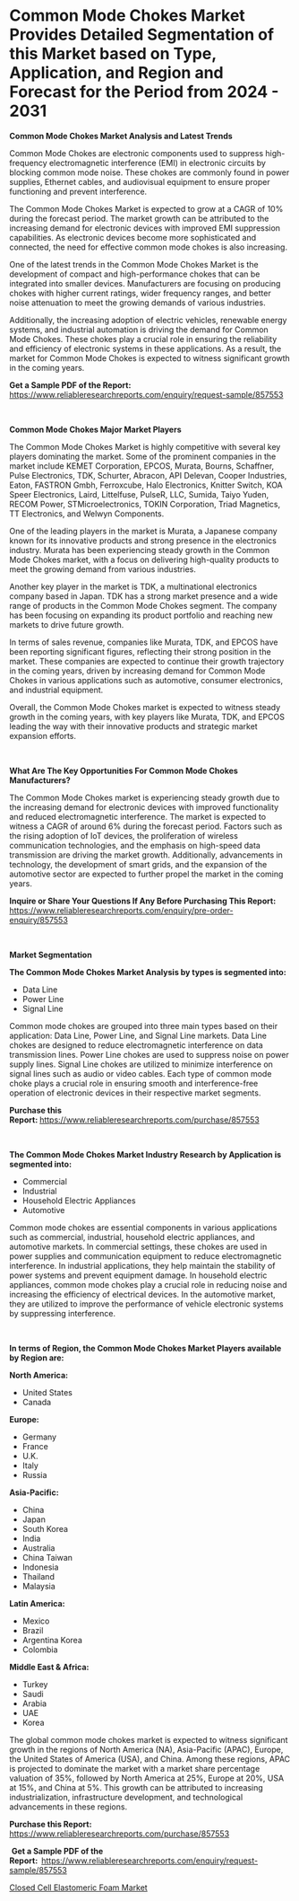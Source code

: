 <p><h1>Common Mode Chokes Market Provides Detailed Segmentation of this Market based on Type, Application, and Region and Forecast for the Period from 2024 - 2031</h1></p><p><strong>Common Mode Chokes Market Analysis and Latest Trends</strong></p>
<p><p>Common Mode Chokes are electronic components used to suppress high-frequency electromagnetic interference (EMI) in electronic circuits by blocking common mode noise. These chokes are commonly found in power supplies, Ethernet cables, and audiovisual equipment to ensure proper functioning and prevent interference.</p><p>The Common Mode Chokes Market is expected to grow at a CAGR of 10% during the forecast period. The market growth can be attributed to the increasing demand for electronic devices with improved EMI suppression capabilities. As electronic devices become more sophisticated and connected, the need for effective common mode chokes is also increasing.</p><p>One of the latest trends in the Common Mode Chokes Market is the development of compact and high-performance chokes that can be integrated into smaller devices. Manufacturers are focusing on producing chokes with higher current ratings, wider frequency ranges, and better noise attenuation to meet the growing demands of various industries.</p><p>Additionally, the increasing adoption of electric vehicles, renewable energy systems, and industrial automation is driving the demand for Common Mode Chokes. These chokes play a crucial role in ensuring the reliability and efficiency of electronic systems in these applications. As a result, the market for Common Mode Chokes is expected to witness significant growth in the coming years.</p></p>
<p><strong>Get a Sample PDF of the Report:&nbsp;</strong> <a href="https://www.reliableresearchreports.com/enquiry/request-sample/857553">https://www.reliableresearchreports.com/enquiry/request-sample/857553</a></p>
<p>&nbsp;</p>
<p><strong>Common Mode Chokes Major Market Players</strong></p>
<p><p>The Common Mode Chokes Market is highly competitive with several key players dominating the market. Some of the prominent companies in the market include KEMET Corporation, EPCOS, Murata, Bourns, Schaffner, Pulse Electronics, TDK, Schurter, Abracon, API Delevan, Cooper Industries, Eaton, FASTRON Gmbh, Ferroxcube, Halo Electronics, Knitter Switch, KOA Speer Electronics, Laird, Littelfuse, PulseR, LLC, Sumida, Taiyo Yuden, RECOM Power, STMicroelectronics, TOKIN Corporation, Triad Magnetics, TT Electronics, and Welwyn Components.</p><p>One of the leading players in the market is Murata, a Japanese company known for its innovative products and strong presence in the electronics industry. Murata has been experiencing steady growth in the Common Mode Chokes market, with a focus on delivering high-quality products to meet the growing demand from various industries.</p><p>Another key player in the market is TDK, a multinational electronics company based in Japan. TDK has a strong market presence and a wide range of products in the Common Mode Chokes segment. The company has been focusing on expanding its product portfolio and reaching new markets to drive future growth.</p><p>In terms of sales revenue, companies like Murata, TDK, and EPCOS have been reporting significant figures, reflecting their strong position in the market. These companies are expected to continue their growth trajectory in the coming years, driven by increasing demand for Common Mode Chokes in various applications such as automotive, consumer electronics, and industrial equipment.</p><p>Overall, the Common Mode Chokes market is expected to witness steady growth in the coming years, with key players like Murata, TDK, and EPCOS leading the way with their innovative products and strategic market expansion efforts.</p></p>
<p>&nbsp;</p>
<p><strong>What Are The Key Opportunities For Common Mode Chokes Manufacturers?</strong></p>
<p><p>The Common Mode Chokes market is experiencing steady growth due to the increasing demand for electronic devices with improved functionality and reduced electromagnetic interference. The market is expected to witness a CAGR of around 6% during the forecast period. Factors such as the rising adoption of IoT devices, the proliferation of wireless communication technologies, and the emphasis on high-speed data transmission are driving the market growth. Additionally, advancements in technology, the development of smart grids, and the expansion of the automotive sector are expected to further propel the market in the coming years.</p></p>
<p><strong>Inquire or Share Your Questions If Any Before Purchasing This Report:</strong> <a href="https://www.reliableresearchreports.com/enquiry/pre-order-enquiry/857553">https://www.reliableresearchreports.com/enquiry/pre-order-enquiry/857553</a></p>
<p>&nbsp;</p>
<p><strong>Market Segmentation</strong></p>
<p><strong>The Common Mode Chokes Market Analysis by types is segmented into:</strong></p>
<p><ul><li>Data Line</li><li>Power Line</li><li>Signal Line</li></ul></p>
<p><p>Common mode chokes are grouped into three main types based on their application: Data Line, Power Line, and Signal Line markets. Data Line chokes are designed to reduce electromagnetic interference on data transmission lines. Power Line chokes are used to suppress noise on power supply lines. Signal Line chokes are utilized to minimize interference on signal lines such as audio or video cables. Each type of common mode choke plays a crucial role in ensuring smooth and interference-free operation of electronic devices in their respective market segments.</p></p>
<p><strong>Purchase this Report:&nbsp;</strong><a href="https://www.reliableresearchreports.com/purchase/857553">https://www.reliableresearchreports.com/purchase/857553</a></p>
<p>&nbsp;</p>
<p><strong>The Common Mode Chokes Market Industry Research by Application is segmented into:</strong></p>
<p><ul><li>Commercial</li><li>Industrial</li><li>Household Electric Appliances</li><li>Automotive</li></ul></p>
<p><p>Common mode chokes are essential components in various applications such as commercial, industrial, household electric appliances, and automotive markets. In commercial settings, these chokes are used in power supplies and communication equipment to reduce electromagnetic interference. In industrial applications, they help maintain the stability of power systems and prevent equipment damage. In household electric appliances, common mode chokes play a crucial role in reducing noise and increasing the efficiency of electrical devices. In the automotive market, they are utilized to improve the performance of vehicle electronic systems by suppressing interference.</p></p>
<p>&nbsp;</p>
<p><strong>In terms of Region, the Common Mode Chokes Market Players available by Region are:</strong></p>
<p>
    <p> <strong> North America: </strong>
        <ul>
            <li>United States</li>
            <li>Canada</li>
        </ul>
        </p> 
    <p> <strong> Europe: </strong>
        <ul>
            <li>Germany</li>
            <li>France</li>
            <li>U.K.</li>
            <li>Italy</li>
            <li>Russia</li>
        </ul>
        </p> 
    <p> <strong> Asia-Pacific: </strong>
        <ul>
            <li>China</li>
            <li>Japan</li>
            <li>South Korea</li>
            <li>India</li>
            <li>Australia</li>
            <li>China Taiwan</li>
            <li>Indonesia</li>
            <li>Thailand</li>
            <li>Malaysia</li>
        </ul>
        </p> 
    <p> <strong> Latin America: </strong>
        <ul>
            <li>Mexico</li>
            <li>Brazil</li>
            <li>Argentina Korea</li>
            <li>Colombia</li>
        </ul>
        </p> 
    <p> <strong> Middle East & Africa: </strong>
        <ul>
            <li>Turkey</li>
            <li>Saudi</li>
            <li>Arabia</li>
            <li>UAE</li>
            <li>Korea</li>
        </ul>
    </p>
    </p>
<p><p>The global common mode chokes market is expected to witness significant growth in the regions of North America (NA), Asia-Pacific (APAC), Europe, the United States of America (USA), and China. Among these regions, APAC is projected to dominate the market with a market share percentage valuation of 35%, followed by North America at 25%, Europe at 20%, USA at 15%, and China at 5%. This growth can be attributed to increasing industrialization, infrastructure development, and technological advancements in these regions.</p></p>
<p><strong>Purchase this Report: </strong><a href="https://www.reliableresearchreports.com/purchase/857553">https://www.reliableresearchreports.com/purchase/857553</a></p>
<p>&nbsp;<strong>Get a Sample PDF of the Report:&nbsp;&nbsp;</strong><a href="https://www.reliableresearchreports.com/enquiry/request-sample/857553">https://www.reliableresearchreports.com/enquiry/request-sample/857553</a></p>
<p><strong></strong></p>
<p><p><a href="https://boundless-drawbridge-702.notion.site/Closed-Cell-Elastomeric-Foam-Market-Growth-Market-Trends-COVID-19-Impact-and-Forecasts-for-period-b1342029bd4943a1ae2b814b32e0e538">Closed Cell Elastomeric Foam Market</a></p></p>